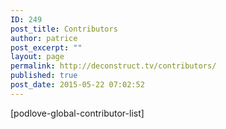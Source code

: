 ```yaml
---
ID: 249
post_title: Contributors
author: patrice
post_excerpt: ""
layout: page
permalink: http://deconstruct.tv/contributors/
published: true
post_date: 2015-05-22 07:02:52
---
```

[podlove-global-contributor-list]